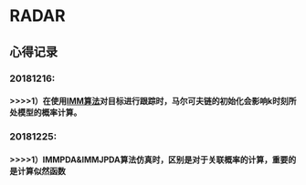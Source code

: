 # RADAR
## 心得记录
### 20181216: 
#### >>>>1）在使用[IMM算法](https://github.com/hcheng1005/RADAR/blob/master/06.%E8%BF%90%E5%8A%A8%E6%A8%A1%E5%9E%8B/IMM_Model.m)对目标进行跟踪时，马尔可夫链的初始化会影响k时刻所处模型的概率计算。
### 20181225: 
#### >>>>1）IMMPDA&IMMJPDA算法仿真时，区别是对于关联概率的计算，重要的是计算似然函数

